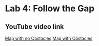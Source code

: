# Lab 4: Follow the Gap

## YouTube video link
[Map with no Obstacles](https://youtu.be/Epvru2RtgFE)
[Map with Obstacles](https://youtu.be/KjXDykeQQ_U)